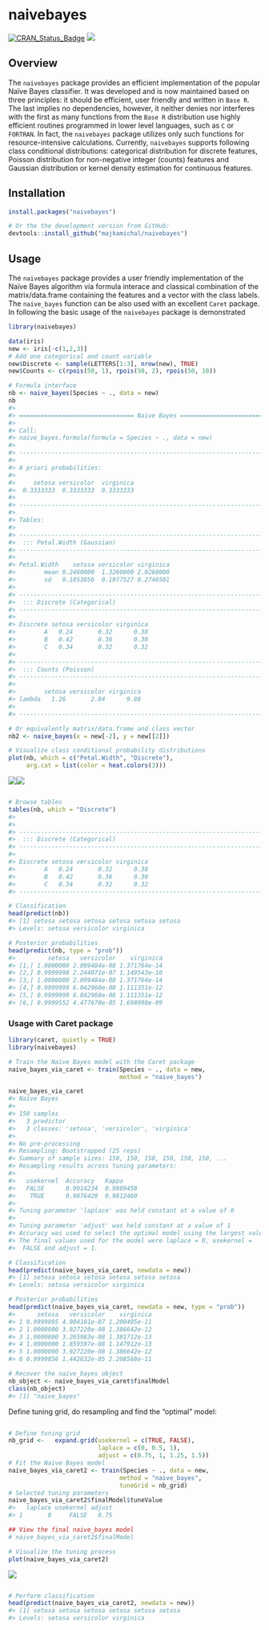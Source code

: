 
<!-- README.md is generated from README.Rmd. Please edit that file -->

# naivebayes

[![CRAN\_Status\_Badge](http://www.r-pkg.org/badges/version/naivebayes)](https://cran.r-project.org/package=naivebayes)
[![](http://cranlogs.r-pkg.org/badges/naivebayes)](http://cran.rstudio.com/web/packages/naivebayes/index.html)

## Overview

The `naivebayes` package provides an efficient implementation of the
popular Naïve Bayes classifier. It was developed and is now maintained
based on three principles: it should be efficient, user friendly and
written in `Base R`. The last implies no dependencies, however, it
neither denies nor interferes with the first as many functions from the
`Base R` distribution use highly efficient routines programmed in lower
level languages, such as `C` or `FORTRAN`. In fact, the `naivebayes`
package utilizes only such functions for resource-intensive
calculations. Currently, `naivebayes` supports following class
conditional distributions: categorical distribution for discrete
features, Poisson distribution for non-negative integer (counts)
features and Gaussian distribution or kernel density estimation for
continuous features.

## Installation

``` r
install.packages("naivebayes")

# Or the the development version from GitHub:
devtools::install_github("majkamichal/naivebayes")
```

## Usage

The `naivebayes` package provides a user friendly implementation of the
Naïve Bayes algorithm via formula interace and classical combination of
the matrix/data.frame containing the features and a vector with the
class labels. The `naive_bayes` function can be also used with an
excellent `Caret` package. In following the basic usage of the
`naivebayes` package is demonstrated

``` r
library(naivebayes)

data(iris)
new <- iris[-c(1,2,3)]
# Add one categorical and count variable
new$Discrete <- sample(LETTERS[1:3], nrow(new), TRUE) 
new$Counts <- c(rpois(50, 1), rpois(50, 2), rpois(50, 10)) 

# Formula interface
nb <- naive_bayes(Species ~ ., data = new)
nb
#> 
#> ================================ Naive Bayes ================================= 
#>  
#> Call: 
#> naive_bayes.formula(formula = Species ~ ., data = new)
#> 
#> ------------------------------------------------------------------------------ 
#> 
#> A priori probabilities: 
#> 
#>     setosa versicolor  virginica 
#>  0.3333333  0.3333333  0.3333333 
#> 
#> ------------------------------------------------------------------------------
#> 
#> Tables:
#> 
#> ------------------------------------------------------------------------------
#>  ::: Petal.Width (Gaussian)
#> ------------------------------------------------------------------------------
#>            
#> Petal.Width    setosa versicolor virginica
#>        mean 0.2460000  1.3260000 2.0260000
#>        sd   0.1053856  0.1977527 0.2746501
#> 
#> ------------------------------------------------------------------------------
#>  ::: Discrete (Categorical)
#> ------------------------------------------------------------------------------
#>         
#> Discrete setosa versicolor virginica
#>        A   0.24       0.32      0.38
#>        B   0.42       0.36      0.30
#>        C   0.34       0.32      0.32
#> 
#> ------------------------------------------------------------------------------
#>  ::: Counts (Poisson)
#> ------------------------------------------------------------------------------
#> 
#>        setosa versicolor virginica
#> lambda   1.26       2.04      9.88
#> 
#> ------------------------------------------------------------------------------

# Or equivalently matrix/data.frame and class vector
nb2 <- naive_bayes(x = new[-2], y = new[[2]])

# Visualize class conditional probability distributions
plot(nb, which = c("Petal.Width", "Discrete"),
     arg.cat = list(color = heat.colors(3)))
```

![](README-example-1.png)<!-- -->![](README-example-2.png)<!-- -->

``` r

# Browse tables
tables(nb, which = "Discrete")
#> 
#> 
#> ------------------------------------------------------------------------------
#>  ::: Discrete (Categorical)
#> ------------------------------------------------------------------------------
#>         
#> Discrete setosa versicolor virginica
#>        A   0.24       0.32      0.38
#>        B   0.42       0.36      0.30
#>        C   0.34       0.32      0.32
#> ------------------------------------------------------------------------------

# Classification
head(predict(nb))
#> [1] setosa setosa setosa setosa setosa setosa
#> Levels: setosa versicolor virginica

# Posterior probabilities
head(predict(nb, type = "prob"))
#>         setosa   versicolor    virginica
#> [1,] 1.0000000 2.099484e-08 1.371764e-14
#> [2,] 0.9999998 2.244071e-07 1.149543e-10
#> [3,] 1.0000000 2.099484e-08 1.371764e-14
#> [4,] 0.9999999 6.042960e-08 1.111351e-12
#> [5,] 0.9999999 6.042960e-08 1.111351e-12
#> [6,] 0.9999552 4.477670e-05 1.698990e-09
```

### Usage with Caret package

``` r
library(caret, quietly = TRUE)
library(naivebayes)

# Train the Naive Bayes model with the Caret package
naive_bayes_via_caret <- train(Species ~ ., data = new, 
                               method = "naive_bayes")

naive_bayes_via_caret
#> Naive Bayes 
#> 
#> 150 samples
#>   3 predictor
#>   3 classes: 'setosa', 'versicolor', 'virginica' 
#> 
#> No pre-processing
#> Resampling: Bootstrapped (25 reps) 
#> Summary of sample sizes: 150, 150, 150, 150, 150, 150, ... 
#> Resampling results across tuning parameters:
#> 
#>   usekernel  Accuracy   Kappa    
#>   FALSE      0.9914234  0.9869458
#>    TRUE      0.9876420  0.9812460
#> 
#> Tuning parameter 'laplace' was held constant at a value of 0
#> 
#> Tuning parameter 'adjust' was held constant at a value of 1
#> Accuracy was used to select the optimal model using the largest value.
#> The final values used for the model were laplace = 0, usekernel =
#>  FALSE and adjust = 1.

# Classification
head(predict(naive_bayes_via_caret, newdata = new))
#> [1] setosa setosa setosa setosa setosa setosa
#> Levels: setosa versicolor virginica

# Posterior probabilities
head(predict(naive_bayes_via_caret, newdata = new, type = "prob"))
#>      setosa   versicolor    virginica
#> 1 0.9999995 4.904101e-07 1.200405e-11
#> 2 1.0000000 3.927220e-08 1.386642e-12
#> 3 1.0000000 3.265983e-08 1.381712e-13
#> 4 1.0000000 1.859597e-08 1.147912e-13
#> 5 1.0000000 3.927220e-08 1.386642e-12
#> 6 0.9999856 1.442632e-05 2.208568e-11

# Recover the naive_bayes object
nb_object <- naive_bayes_via_caret$finalModel
class(nb_object)
#> [1] "naive_bayes"
```

Define tuning grid, do resampling and find the “optimal” model:

``` r

# Define tuning grid 
nb_grid <-   expand.grid(usekernel = c(TRUE, FALSE),
                         laplace = c(0, 0.5, 1), 
                         adjust = c(0.75, 1, 1.25, 1.5))
# Fit the Naive Bayes model 
naive_bayes_via_caret2 <- train(Species ~ ., data = new, 
                               method = "naive_bayes",
                               tuneGrid = nb_grid)
# Selected tuning parameters
naive_bayes_via_caret2$finalModel$tuneValue
#>   laplace usekernel adjust
#> 1       0     FALSE   0.75

## View the final naive_bayes model
# naive_bayes_via_caret2$finalModel

# Visualize the tuning process
plot(naive_bayes_via_caret2)
```

![](README-example_caret2-1.png)<!-- -->

``` r

# Perform classification 
head(predict(naive_bayes_via_caret2, newdata = new))
#> [1] setosa setosa setosa setosa setosa setosa
#> Levels: setosa versicolor virginica
```
